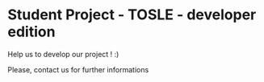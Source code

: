# Student Project - TOSLE - developer edition

Help us to develop our project ! :)

Please, contact us for further informations
